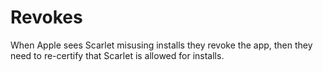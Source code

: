 # Revokes

When Apple sees Scarlet misusing installs they revoke the app, then they need to re-certify that Scarlet is allowed for installs.
